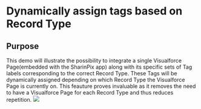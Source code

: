 # Dynamically assign tags based on Record Type

## Purpose

This demo will illustrate the possibility to integrate a single Visualforce Page(embedded with the SharinPix app) along with its specific sets of Tag labels corresponding  to the correct Record Type. These Tags will be dynamically assigned depending on which Record Type the Visualforce Page is currently on. This feauture proves invaluable as it removes the need to have a Visualforce Page for each Record Type and thus reduces repetition.
[<img src="https://raw.githubusercontent.com/afawcett/githubsfdeploy/master/deploy.png">](https://githubsfdeploy.herokuapp.com?owner=sharinpix&repo=demo-apex&ref=dynamic-tags)
